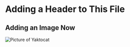# Adding a Header to This File

## Adding an Image Now
![Picture of Yaktocat](https://octodex.github.com/images/yaktocat.png)

